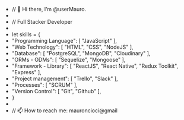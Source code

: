 - // 👋 Hi there, I’m @userMauro.
- 
- // Full Stacker Developer
- 
- let skills = {
-   "Programming Language": [ "JavaScript" ],
-   "Web Technology":       [ "HTML", "CSS", "NodeJS" ],
-   "Database":             [ "PostgreSQL", "MongoDB", "Cloudinary" ],
-   "ORMs - ODMs":          [ "Sequelize", "Mongoose" ],
-   "Framework - Library":  [ "ReactJS", "React Native", "Redux Toolkit", "Express" ],
-   "Project management":   [ "Trello", "Slack" ],
-   "Processes":            [ "SCRUM" ],
-   "Version Control":      [ "Git", "Github" ],
-  }
- 
- // 📫 How to reach me: mauroncioci@gmail
